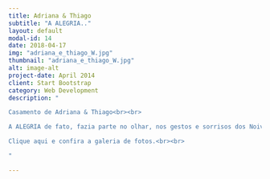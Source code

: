 ```yaml
---
title: Adriana & Thiago
subtitle: "A ALEGRIA.."
layout: default
modal-id: 14
date: 2018-04-17
img: "adriana_e_thiago_W.jpg"
thumbnail: "adriana_e_thiago_W.jpg"
alt: image-alt
project-date: April 2014
client: Start Bootstrap
category: Web Development
description: "

Casamento de Adriana & Thiago<br><br>

A ALEGRIA de fato, fazia parte no olhar, nos gestos e sorrisos dos Noivos que celebraram o amor e o início de uma vida a dois, numa belíssima celebração religiosa na Igreja Nossa Senhora do Rosário dos Pretos com Recepção  no Versailles Tirol,  regada de  muita  animação  dos  convidados,  entusiasmo e  diversão numa festa que  não  poderia faltar,  a vivacidade  e autenticidade dos Noivos que ficaram registrados para sempre por todos que estiveram neste grande e Feliz Enlace…<br><br>

Clique aqui e confira a galeria de fotos.<br><br>

"

---
```

